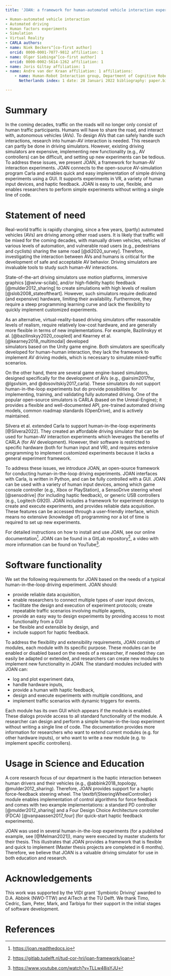 ```yaml
--- 
title: 'JOAN: a framework for human-automated vehicle interaction experiments in a virtual reality driving simulator' tags:

- Human-automated vehicle interaction
- Automated driving
- Human factors experiments
- Simulation
- Virtual Reality
- CARLA authors:
- name: Niek Beckers^[co-first author]
  orcid: 0000-0001-7077-9812 affiliation: 1
- name: Olger Siebinga^[co-first author]
  orcid: 0000-0002-5614-1262 affiliation: 1
- name: Joris Giltay affiliation: 1
- name: Andre van der Kraan affiliation: 1 affiliations:
    - name: Human-Robot Interaction group, Department of Cognitive Robotics, Faculty 3mE, Delft University of Technology, Mekelweg 2, 2628 CD Delft, The
      Netherlands index: 1 date: 28 Januari 2022 bibliography: paper.bib

--- 
```


# Summary

In the coming decades, traffic on the roads will no longer only consist of human traffic participants. Humans will have to share the road, and interact with,
autonomous vehicles (AVs). To design AVs that can safely handle such interactions, research into human-AV interaction is needed. This research can partly be
done in driving simulators. However, existing driving simulators are expensive, implementing new functionality (e.g., AV controllers)
can be difficult, and setting up new experiments can be tedious. To address these issues, we present JOAN, a framework for human-AV interaction experiments.
JOAN connects to the open-source AV-simulation program Carla and enables quick and easy implementation of simple driving experiments using a GUI. It supports
experiments in VR, a variety of human input devices, and haptic feedback. JOAN is easy to use, flexible, and enables researchers to perform simple experiments
without writing a single line of code.

# Statement of need

Real-world traffic is rapidly changing, since a few years, (partly) automated vehicles (AVs) are driving among other road users. It is likely that traffic will
be mixed for the coming decades, with manually driven vehicles, vehicles of various levels of automation, and vulnerable road users (e.g., pedestrians and
cyclists) sharing the same road [@di2020_survey]. Therefore, investigating the interaction between AVs and humans is critical for the development of safe and
acceptable AV behavior. Driving simulators are invaluable tools to study such human-AV interactions.

State-of-the-art driving simulators use motion platforms, immersive graphics [@wivw-scilab], and/or high-fidelity haptic feedback [@mulder2012_sharing] to
create simulations with high levels of realism [@slob2008_stateoftheart]. However, such simulators require dedicated (and expensive)
hardware, limiting their availability. Furthermore, they require a steep programming learning curve and lack the flexibility to quickly implement customized
experiments.

As an alternative, virtual-reality-based driving simulators offer reasonable levels of realism, require relatively low-cost hardware, and are generally more
flexible in terms of new implementations. For example, Bazilinskyy et al. [@bazilinskyy2020_coupled] and Kearney et al. [@kearney2018_multimodal] developed  
simulators based on the Unity game engine. Both simulators are specifically developed for human-human interaction, they lack the framework to implement AV
driving models, which is necessary to simulate mixed-traffic scenarios.

On the other hand, there are several game engine-based simulators, designed specifically for the development of AVs (e.g., @airsim2017fsr, @lgsvlsim, and
@dosovitskiy2017_carla). These simulators do not support human-in-the-loop experiments but do provide possibilities for implementing, training, and validating
fully automated driving. One of the popular open-source simulators is CARLA (based on the Unreal-Engine); it provides a flexible and well-documented API,
pre-trained automated driving models, common roadmap standards (OpenDrive), and is actively maintained.

Silvera et al. extended Carla to support human-in-the-loop experiments [@Silvera2022]. They created an affordable driving simulator that can be used for
human-AV interaction experiments which leverages the benefits of CARLA (for AV development). However, their software is restricted to specific hardware (both
for human input and VR), and requires extensive programming to implement customized experiments because it lacks a general experiment framework.

To address these issues, we introduce JOAN, an open-source framework for conducting human-in-the-loop driving experiments. JOAN interfaces with Carla, is
written in Python, and can be fully controlled with a GUI. JOAN can be used with a variety of human input devices, among which game console controller (e.g.,
Xbox or PlayStation), a SensoDrive steering wheel [@sensodrive] (for including haptic feedback), or generic USB controllers (e.g., Logitech G920). JOAN includes
a framework for experiment design to create and execute experiments, and provides reliable data acquisition. These features can be accessed through a
user-friendly interface, which means no extensive (knowledge of) programming nor a lot of time is required to set up new experiments.

For detailed instructions on how to install and use JOAN, see our online documentation[^1]. JOAN can be found in a
GitLab repository[^2], a video with more information can be found on
YouTube[^3].

[^1]: https://joan.readthedocs.io
[^2]: https://gitlab.tudelft.nl/tud-cor-hri/joan-framework/joan
[^3]: https://www.youtube.com/watch?v=TLLw48isYJU
# Software functionality

We set the following requirements for JOAN based on the needs of a typical human-in-the-loop driving experiment. JOAN should:

- provide reliable data acquisition,
- enable researchers to connect multiple types of user input devices,
- facilitate the design and execution of experiment protocols; create repeatable traffic scenarios involving multiple agents,
- provide an easy way to design experiments by providing access to most functionality from a GUI
- be flexible and extensible by design, and
- include support for haptic feedback.

To address the flexibility and extensibility requirements, JOAN consists of modules, each module with its specific purpose. These modules can be enabled 
or disabled based on the needs of a researcher, if needed they can easily be adapted or extended, and researchers
can create new modules to implement new functionality in JOAN. The standard modules included with JOAN can:

- log and plot experiment data,
- handle hardware inputs,
- provide a human with haptic feedback,
- design and execute experiments with multiple conditions, and
- implement traffic scenarios with dynamic triggers for events.

Each module has its own GUI which appears if the module is enabled. These dialogs provide access to all standard functionality of the module. A researcher can
design and perform a simple human-in-the-loop experiment without writing a single line of code. The documentation provides more information for researchers who
want to extend current modules (e.g. for other hardware inputs), or who want to write a new module (e.g. to implement specific controllers).

# Usage in Science and Education

A core research focus of our department is the haptic interaction between human drivers and their vehicles (e.g., @abbink2018_topology, @mulder2012_sharing).
Therefore, JOAN provides support for a haptic force-feedback steering wheel. The \textbf{SteeringWheelController} module enables implementation of control
algorithms for force feedback and comes with two example implementations: a standard PD controller [@mulder2012_sharing] and a Four Design Choice Architecture
controller (FDCA) [@vanpaassen2017_four] (for quick-start haptic feedback experiments).

JOAN was used in several human-in-the-loop experiments (for a published example, see [@Melman2021]), many were executed by master students for
their thesis. This illustrates that JOAN provides a framework that is flexible and quick to implement (Master thesis projects are completed in 6 months).
Therefore, we believe that JOAN is a valuable driving simulator for use in both education and research.

# Acknowledgements

This work was supported by the VIDI grant `Symbiotic Driving' awarded to D.A. Abbink (NWO-TTW) and AiTech at the TU Delft. We thank Timo, Cedric, Sam, Peter,
Mark, and Tarbiya for their support in the initial stages of software development.

# References